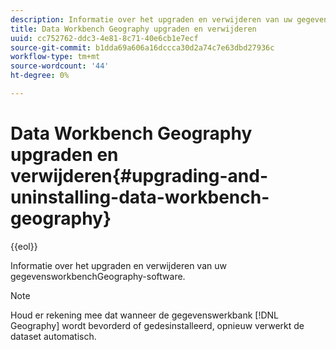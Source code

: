```yaml
---
description: Informatie over het upgraden en verwijderen van uw gegevensworkbenchGeography-software.
title: Data Workbench Geography upgraden en verwijderen
uuid: cc752762-ddc3-4e81-8c71-40e6cb1e7ecf
source-git-commit: b1dda69a606a16dccca30d2a74c7e63dbd27936c
workflow-type: tm+mt
source-wordcount: '44'
ht-degree: 0%

---
```



# Data Workbench Geography upgraden en verwijderen{#upgrading-and-uninstalling-data-workbench-geography}

{{eol}}

Informatie over het upgraden en verwijderen van uw gegevensworkbenchGeography-software.

>[!NOTE]
>
>Houd er rekening mee dat wanneer de gegevenswerkbank [!DNL Geography] wordt bevorderd of gedesinstalleerd, opnieuw verwerkt de dataset automatisch.

